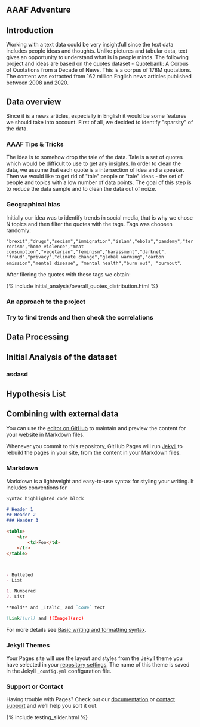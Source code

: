 ## AAAF Adventure

## Introduction
Working with a text data could be very insightfull since the text data includes people ideas and thoughts. Unlike pictures and tabular data, text gives an opportunity to understand what is in people minds. The following project and ideas are based on the quotes dataset - Quotebank: A Corpus of Quotations from a Decade of News. This is a corpus of 178M quotations. The content was  extracted from 162 million English news articles published between 2008 and 2020. 

## Data overview

Since it is a news articles, especially in English it would be some features we should take into account. First of all, we decided to identify "sparsity" of the data. 

### AAAF Tips & Tricks
The idea is to somehow drop the tale of the data. Tale is a set of quotes which would be difficult to use to get any insights. In order to clean the data, we assume that each quote is a intersection of idea and a speaker. Then we would like to get rid of "tale" people or "tale" ideas - the set of people and topics with a low number of data points. The goal of this step is to reduce the data sample and to clean the data out of noize.

### Geographical bias 
Initially our idea was to identify trends in social media, that is why we chose N topics and then filter the quotes with the tags. 
Tags was choosen randomly:

`"brexit","drugs","sexism","immigration","islam","ebola","pandemy","terrorism","home violence","meat consumption","vegetarian","feminism","harassment","darknet", "fraud","privacy","climate change","global warming","carbon emission","mental disease", "mental health","burn out",
"burnout"`.

After filering the quotes with these tags we obtain: 

{% include initial_analysis/overall_quotes_distribution.html %}

### An approach to the project
### Try to find trends and then check the correlations

## Data Processing
### 


## Initial Analysis of the dataset
### asdasd
#### 


## Hypothesis List

## Combining with external data























You can use the [editor on GitHub](https://github.com/BetterThanButter/ada_data_story/edit/gh-pages/index.md) to maintain and preview the content for your website in Markdown files.

Whenever you commit to this repository, GitHub Pages will run [Jekyll](https://jekyllrb.com/) to rebuild the pages in your site, from the content in your Markdown files.

### Markdown

Markdown is a lightweight and easy-to-use syntax for styling your writing. It includes conventions for

```markdown
Syntax highlighted code block

# Header 1
## Header 2
### Header 3

<table>
    <tr>
        <td>Foo</td>
    </tr>
</table>



- Bulleted
- List

1. Numbered
2. List

**Bold** and _Italic_ and `Code` text

[Link](url) and ![Image](src)
```

For more details see [Basic writing and formatting syntax](https://docs.github.com/en/github/writing-on-github/getting-started-with-writing-and-formatting-on-github/basic-writing-and-formatting-syntax).

### Jekyll Themes

Your Pages site will use the layout and styles from the Jekyll theme you have selected in your [repository settings](https://github.com/BetterThanButter/ada_data_story/settings/pages). The name of this theme is saved in the Jekyll `_config.yml` configuration file.

### Support or Contact

Having trouble with Pages? Check out our [documentation](https://docs.github.com/categories/github-pages-basics/) or [contact support](https://support.github.com/contact) and we’ll help you sort it out.

{% include testing_slider.html %}
